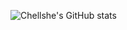 ![Chellshe's GitHub stats](https://github-readme-stats.vercel.app/api?username=chellshelove&show_icons=true&theme=radical)

